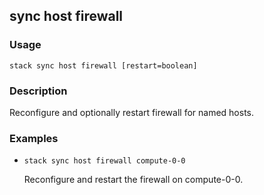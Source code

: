 ## sync host firewall

### Usage

`stack sync host firewall [restart=boolean]`

### Description

Reconfigure and optionally restart firewall for named hosts.

### Examples

* `stack sync host firewall compute-0-0`

   Reconfigure and restart the firewall on compute-0-0.



